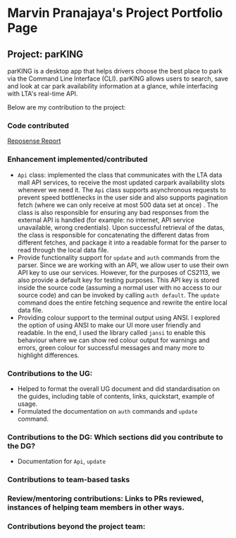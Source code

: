 # Marvin Pranajaya's Project Portfolio Page

## Project: parKING

parKING is a desktop app that helps drivers choose the best place to park via the Command Line Interface (CLI).
parKING allows users to search, save and look at car park availability information at a glance, while interfacing with
LTA's real-time API.

Below are my contribution to the project:

### Code contributed

[Reposense Report](https://nus-cs2113-ay2223s1.github.io/tp-dashboard/?search=pipipipi2002&sort=groupTitle&sortWithin=title&since=2022-09-16&timeframe=commit&mergegroup=&groupSelect=groupByRepos&breakdown=false&tabOpen=true&tabType=authorship&tabAuthor=pipipipi2002&tabRepo=AY2223S1-CS2113-T17-4%2Ftp%5Bmaster%5D&authorshipIsMergeGroup=false&authorshipFileTypes=docs~functional-code~test-code~other&authorshipIsBinaryFileTypeChecked=false&authorshipIsIgnoredFilesChecked=false)

### Enhancement implemented/contributed

- `Api` class: implemented the class that communicates with the LTA data mall API services, to receive the most updated 
carpark availability slots whenever we need it. The `Api` class supports asynchronous requests to prevent speed 
bottlenecks in the user side and also supports pagination fetch (where we can only receive at most 500 data set at once)
. The class is also responsible for ensuring any bad responses from the external API is handled (for example: no internet,
API service unavailable, wrong credentials). Upon successful retrieval of the datas, the class is responsible for 
concatenating the different datas from different fetches, and package it into a readable format for the parser to read
through the local data file.
- Provide functionality support for `update` and `auth` commands from the parser. Since we are working with an API, we
allow user to use their own API key to use our services. However, for the purposes of CS2113, we also provide a default
key for testing purposes. This API key is stored inside the source code (assuming a normal user with no access to our
source code) and can be invoked by calling `auth default`. The `update` command does the entire fetching sequence and
rewrite the entire local data file.
- Providing colour support to the terminal output using ANSI. I explored the option of using ANSI to make our UI more 
user friendly and readable. In the end, I used the library called `jansi` to enable this behaviour where we can show 
red colour output for warnings and errors, green colour for successful messages and many more to highlight differences.

### Contributions to the UG:

- Helped to format the overall UG document and did standardisation on the guides, including table of contents, links,
quickstart, example of usage.
- Formulated the documentation on `auth` commands and `update` command.

### Contributions to the DG: Which sections did you contribute to the DG?

- Documentation for `Api`, `update`

### Contributions to team-based tasks

### Review/mentoring contributions: Links to PRs reviewed, instances of helping team members in other ways.

### Contributions beyond the project team:
